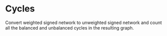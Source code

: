 # Cycles

Convert weighted signed network to unweighted signed network and count all the balanced and unbalanced cycles in the resulting graph.
